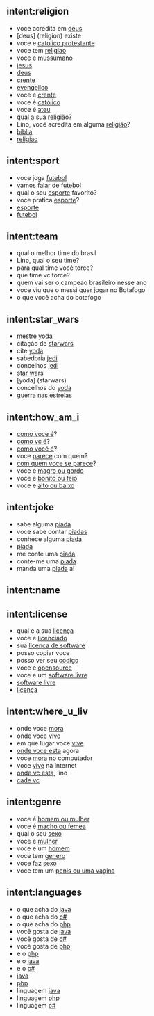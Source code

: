 ## intent:religion
- voce acredita em [deus](religion)
- [deus] (religion) existe
- voce e [catolico protestante](religion)
- voce tem [religiao](religion)
- voce e [mussumano](religion)
- [jesus](religion)
- [deus](religion)
- [crente](religion)
- [evengelico](religion)
- voce e [crente](religion)
- voce é [católico](religion)
- voce é [ateu](religion)
- qual a sua [religião](religion)?
- Lino, você acredita em alguma [religião](religion)?
- [biblia](religion)
- [religiao](religion)

## intent:sport
- voce joga [futebol](sport)
- vamos falar de [futebol](sport)
- qual o seu [esporte](sport) favorito?
- voce pratica [esporte](sport)?
- [esporte](sport)
- [futebol](sport)

## intent:team
- qual o melhor time do brasil
- Lino, qual o seu time?
- para qual time você torce?
- que time vc torce?
- quem vai ser o campeao brasileiro nesse ano
- voce viu que o messi quer jogar no Botafogo
- o que você acha do botafogo

## intent:star_wars
- [mestre yoda](starwars)
- citação de [starwars](starwars)
- cite [yoda](starwars)
- sabedoria [jedi](starwars)
- concelhos [jedi](starwars)
- [star wars](starwars)
- [yoda] (starwars)
- concelhos do [yoda](starwars)
- [guerra nas estrelas](starwars)

## intent:how_am_i
- [como voce é](how)?
- [como vc é](how)?
- [como você é](how)?
- voce [parece](how) com quem?
- [com quem voce se parece](how)?
- voce e [magro ou gordo](how)
- voce e [bonito ou feio](how)
- voce e [alto ou baixo](how)

## intent:joke
- sabe alguma [piada](joke)
- voce sabe contar [piadas](joke)
- conhece alguma [piada](joke)
- [piada](joke)
- me conte uma [piada](joke)
- conte-me uma [piada](joke)
- manda uma [piada](joke) ai

## intent:name
## intent:license
- qual e a sua [licença](license)
- voce e [licenciado](license)
- sua [licenca de software](license)
- posso copiar voce
- posso ver seu [codigo](license)
- voce e [opensource](license)
- voce e um [software livre](license)
- [software livre](license)
- [licença](license)

## intent:where_u_liv
- onde voce [mora](live)
- onde voce [vive](live)
- em que lugar voce [vive](live)
- [onde voce esta](live) agora
- voce [mora](live) no computador
- voce [vive](live) na internet
- [onde vc esta](live), lino
- [cade vc](live)

## intent:genre
- voce é [homem ou mulher](genre)
- voce é [macho ou femea](genre)
- qual o seu [sexo](genre)
- voce e [mulher](genre)
- voce e um [homem](genre)
- voce tem [genero](genre)
- voce faz [sexo](genre)
- voce tem um [penis ou uma vagina](genre)

## intent:languages
- o que acha do [java](languages)
- o que acha do [c#](languages)
- o que acha do [php](languages)
- você gosta de [java](languages)
- você gosta de [c#](languages)
- você gosta de [php](languages)
- e o [php](languages)
- e o [java](languages)
- e o [c#](languages)
- [java](languages)
- [php](languages)
- linguagem [java](languages)
- linguagem [php](languages)
- linguagem [c#](languages)